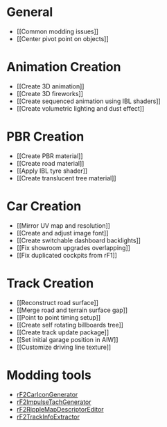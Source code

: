 # General
* [[Common modding issues]]
* [[Center pivot point on objects]]

# Animation Creation
* [[Create 3D animation]]
* [[Create 3D fireworks]]
* [[Create sequenced animation using IBL shaders]]
* [[Create volumetric lighting and dust effect]]

# PBR Creation
* [[Create PBR material]]
* [[Create road material]]
* [[Apply IBL tyre shader]]
* [[Create translucent tree material]]

# Car Creation
* [[Mirror UV map and resolution]]
* [[Create and adjust image font]]
* [[Create switchable dashboard backlights]]
* [[Fix showroom upgrades overlapping]]
* [[Fix duplicated cockpits from rF1]]

# Track Creation
* [[Reconstruct road surface]]
* [[Merge road and terrain surface gap]]
* [[Point to point timing setup]]
* [[Create self rotating billboards tree]]
* [[Create track update package]]
* [[Set initial garage position in AIW]]
* [[Customize driving line texture]]

# Modding tools
* [rF2CarIconGenerator](https://github.com/s-victor/rF2CarIconGenerator)
* [rF2ImpulseTachGenerator](https://github.com/s-victor/rF2ImpulseTachGenerator)
* [rF2RippleMapDescriptorEditor](https://github.com/s-victor/rF2RippleMapDescriptorEditor)
* [rF2TrackInfoExtractor](https://github.com/s-victor/rF2TrackInfoExtractor)